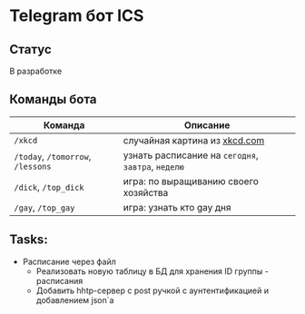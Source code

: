 # Telegram бот ICS
## Статус

В разработке

## Команды бота

| Команда                           | Описание                                           |
|-----------------------------------|----------------------------------------------------|
| `/xkcd`                           | случайная картина из [xkcd.com](https://xkcd.com/) |
| `/today`, `/tomorrow`, `/lessons` | узнать расписание на `сегодня`, `завтра`, `неделю` |
| `/dick`, `/top_dick`              | игра: по выращиванию своего хозяйства              |
| `/gay`, `/top_gay`                | игра: узнать кто gay дня                           |

## Tasks:
- Расписание через файл
  - Реализовать новую таблицу в БД для хранения ID группы - расписания
  - Добавить hhtp-сервер с post ручкой с аунтентификацией и добавлением json`а 
